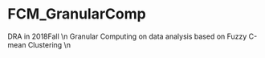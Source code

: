# FCM_GranularComp
DRA in 2018Fall \n
Granular Computing on data analysis based on Fuzzy C-mean Clustering \n
